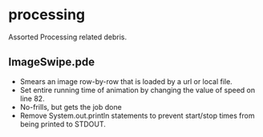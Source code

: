 processing
==========

Assorted Processing related debris.

ImageSwipe.pde
--------------
* Smears an image row-by-row that is loaded by a url or local file.
* Set entire running time of animation by changing the value of speed on line 82.
* No-frills, but gets the job done
* Remove System.out.println statements to prevent start/stop times from being printed to STDOUT.
